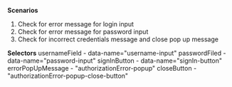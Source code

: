 **Scenarios**
1. Check for error message for login input
2. Check for error message for password input
3. Check for incorrect credentials message and close pop up message


**Selectors**
usernameField - data-name="username-input"
passwordFiled - data-name="password-input"
signInButton - data-name="signIn-button"
errorPopUpMessage - "authorizationError-popup"
closeButton - "authorizationError-popup-close-button"

